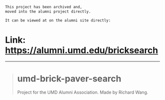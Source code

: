 ```txt
This project has been archived and,
moved into the alumni project directly.

It can be viewed at on the alumni site directly:
```
# Link: https://alumni.umd.edu/bricksearch

---

> # umd-brick-paver-search
> Project for the UMD Alumni Association. Made by Richard Wang.
